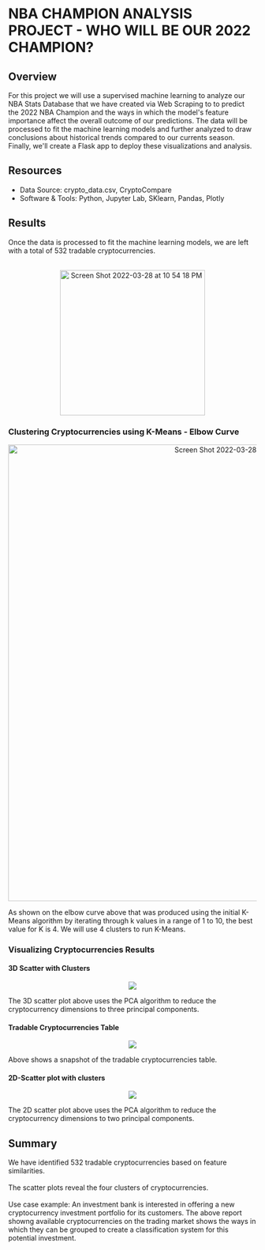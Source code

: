 # NBA CHAMPION ANALYSIS PROJECT - WHO WILL BE OUR 2022 CHAMPION? 

## Overview
For this project we will use a supervised machine learning to analyze our NBA Stats Database that we have created via Web Scraping to to predict the 2022 NBA Champion and the ways in which the model's feature importance affect the overall outcome of our predictions. The data will be processed to fit the machine learning models and further analyzed to draw conclusions about historical trends compared to our currents season. Finally, we'll create a Flask app to deploy these visualizations and analysis. 

## Resources
- Data Source: crypto_data.csv, CryptoCompare
- Software & Tools: Python, Jupyter Lab, SKlearn, Pandas, Plotly

## Results
Once the data is processed to fit the machine learning models, we are left with a total of 532 tradable cryptocurrencies.
<br><br>
<p align="center">
<img width="294" alt="Screen Shot 2022-03-28 at 10 54 18 PM" src="https://user-images.githubusercontent.com/94571150/160542834-b01d21ca-1a2d-45c1-a073-3696bb0177e3.png">
</p>

### Clustering Cryptocurrencies using K-Means - Elbow Curve

<p align="center">
<img width="924" alt="Screen Shot 2022-03-28 at 10 51 50 PM" src="https://user-images.githubusercontent.com/94571150/160542646-3576f674-5133-4a10-93ad-3e587cb43971.png">

</p>
As shown on the elbow curve above that was produced using the initial K-Means algorithm by iterating through k values in a range of 1 to 10, the best value for K is 4. We will use 4 clusters to run K-Means. 


### Visualizing Cryptocurrencies Results
#### 3D Scatter with Clusters
<p align="center">
<img src="https://user-images.githubusercontent.com/94571150/160543582-bc601624-0f66-407c-8770-1815ee4379fc.png">

</p>
The 3D scatter plot above uses the PCA algorithm to reduce the cryptocurrency dimensions to three principal components.


#### Tradable Cryptocurrencies Table
<p align="center">

<img src="https://user-images.githubusercontent.com/94571150/160544708-f0c37611-ff37-4a07-b56c-5639959f98ae.png">
</p>

Above shows a snapshot of the tradable cryptocurrencies table.<br>


#### 2D-Scatter plot with clusters
<p align="center">
    <img src="https://user-images.githubusercontent.com/94571150/160545496-5fa2ea61-c004-4f37-b9e4-c984ec24d04f.png"> 
</p>

The 2D scatter plot above uses the PCA algorithm to reduce the cryptocurrency dimensions to two principal components.


## Summary
We have identified 532 tradable cryptocurrencies based on feature similarities.<br><br>
The scatter plots reveal the four clusters of cryptocurrencies.
<br><br>
Use case example: An investment bank is interested in offering a new cryptocurrency investment portfolio for its customers. The above report showng available cryptocurrencies on the trading market shows the ways in which they can be grouped to create a classification system for this potential investment. 
